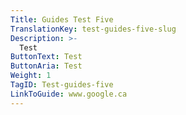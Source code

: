```yaml
---
Title: Guides Test Five
TranslationKey: test-guides-five-slug
Description: >-
  Test
ButtonText: Test
ButtonAria: Test
Weight: 1
TagID: Test-guides-five
LinkToGuide: www.google.ca
---
```


